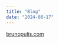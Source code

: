 ```yaml
---
title: "Blog"
date: "2024-08-17"
---
```


[brunopulis.com](https://brunopulis.com/ "https://brunopulis.com/")
